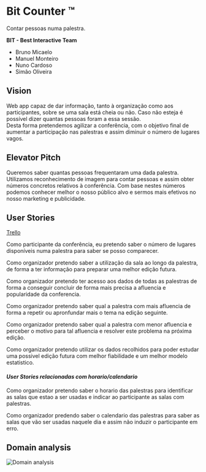 # Bit Counter ™
Contar pessoas numa palestra.  

**BIT - Best Interactive Team**  
* Bruno Micaelo
* Manuel Monteiro
* Nuno Cardoso
* Simão Oliveira  
 
## Vision  
Web app capaz de dar informação, tanto à organização como aos participantes, sobre se uma sala está cheia ou não. Caso não esteja é possível dizer quantas pessoas foram a essa sessão.  
Desta forma pretendemos agilizar a conferência, com o objetivo final de aumentar a participação nas palestras e assim diminuir o número de lugares vagos.  

## Elevator Pitch
Queremos saber quantas pessoas frequentaram uma dada palestra. Utilizamos reconhecimento de imagem para contar pessoas e assim obter números concretos relativos à conferência. Com base nestes números podemos conhecer melhor o nosso público alvo e sermos mais efetivos no nosso marketing e publicidade.  

## User Stories  
[Trello](https://trello.com/b/AaikinSY/bit-counter)  

Como participante da conferência, eu pretendo saber o número de lugares disponíveis numa palestra para saber se posso comparecer.  

Como organizador pretendo saber a utilização da sala ao longo da palestra, de forma a ter informação para preparar uma melhor edição futura.  

Como organizador pretendo ter acesso aos dados de todas as palestras de forma a conseguir concluir de forma mais precisa a afluencia e popularidade da conferencia.  

Como organizador pretendo saber qual a palestra com mais afluencia de forma a repetir ou apronfundar mais o tema na edição seguinte.  

Como organizador pretendo saber qual a palestra com menor afluencia e perceber o motivo para tal afluencia e resolver este problema na próxima edição.  

Como organizador pretendo utilizar os dados recolhidos para poder estudar uma possivel edição futura com melhor fiabilidade e um melhor modelo estatistico.  

#### *User Stories relacionadas com horario/calendario*

Como organizador pretendo saber o horario das palestras para identificar as salas que estao a ser usadas e indicar ao participante as salas com palestras.  

Como organizador predendo saber o calendario das palestras para saber as salas que vão ser usadas naquele dia e assim não induzir o participante em erro.  



## Domain analysis
![Domain analysis][domain_diagram]







[domain_diagram]: https://raw.githubusercontent.com/softeng-feup/open-cx-bit-counter/master/docs/domain/domain_diagram.png?token=AFUQTMNYCEGOQWC72L7GT525VF5RI